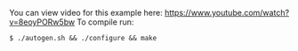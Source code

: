You can view video for this example here: https://www.youtube.com/watch?v=8eoyPORw5bw
To compile run:

	$ ./autogen.sh && ./configure && make

